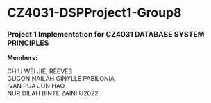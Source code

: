 # CZ4031-DSPProject1-Group8
### Project 1 Implementation for CZ4031 DATABASE SYSTEM PRINCIPLES

**Members:**

CHIU WEI JIE, REEVES <br>
GUCON NAILAH GINYLLE PABILONIA <br>
IVAN PUA JUN HAO <br>
NUR DILAH BINTE ZAINI U2022<br>
